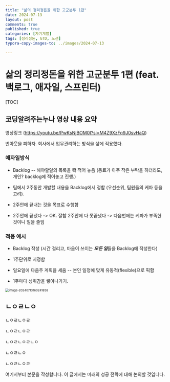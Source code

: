 ```yaml
---
title: "삶의 정리정돈을 위한 고군분투 1편"
date: 2024-07-13
layout: post
comments: true
published: true
categories: [자기계발]
tags: [정리정돈, GTD, 노션]
typora-copy-images-to: ../images/2024-07-13

---
```


# 삶의 정리정돈을 위한 고군분투 1편 (feat. 백로그, 애자일, 스프린터)

[TOC]

## 코딩알려주는누나 영상 내용 요약

영상링크 (https://youtu.be/PwKsNjBOM0I?si=M4Z9XzFq9J0svHaQ)

번아웃을 피하자. 회사에서 업무관리하는 방식을 삶에 적용했다.

### 애자일방식

- Backlog -- 해야할일의 목록을 쫙 적어 놓음
  (동료가 아주 작은 부탁을 하더라도, 개인? backlog에 적어놓고 진행.)

- 팀에서 2주동안 개발할 내용을 Backlog에서 정함 (우선순위, 팀원들의 케파 등을 고려).

- 2주안에 끝내는 것을 목표로 수행함 

- 2주안에 끝냈다 -> OK. 잘함
  2주안에 다 못끝냈다 -> 다음번에는 케파가 부족한 것이니 일을 줄임

### 적용 예시

- Backlog 작성
  (시간 걸리고, 마음이 쓰이는 ***모든 일***들을 Backlog에 작성한다)

- 1주단위로 지정함

- 일요일에 다음주 계획을 세움 -- 본인 일정에 맞게 유동적(flexible)으로 픽함

- 1주마다 성취감을 쌓아나가기.

<img src="/Users/peter/Library/CloudStorage/OneDrive-Personal/03_LEVELUP/images/2024-07-13/image-20240713160241858.png" alt="image-20240713160241858" style="zoom:67%;" />





## ㄴㅇㄹㄴㅇ

ㄴㅇㄹㄴㅇㄹ

ㄴㅇㄹㄴㅇㄹ

ㄴㅇㄹㄴㅇㄹㄴㅇ

ㄴㅇㄹㄴㅇ

ㄴㅇㄹㄴㅇㄹ

여기서부터 본문을 작성합니다. 이 글에서는 미래의 성공 전략에 대해 논의할 것입니다.
